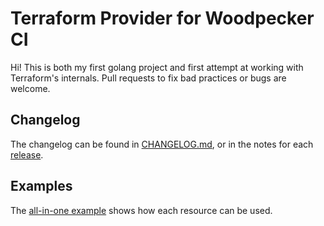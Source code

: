# Terraform Provider for Woodpecker CI

Hi! This is both my first golang project and first attempt at working
with Terraform's internals. Pull requests to fix bad practices or bugs
are welcome.

## Changelog

The changelog can be found in [CHANGELOG.md](CHANGELOG.md), or in the notes for each [release](../../releases).

## Examples

The [all-in-one example](examples/all-in-one/main.tf) shows how
each resource can be used.